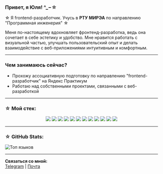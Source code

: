 ### Привет, я Юля! ^_−☆ 

☆ Я frontend-разработчик. Учусь в **РТУ МИРЭА** по направлению "Программная инженерия" ☆

Меня по-настоящему вдохновляет фронтенд-разработка, ведь она сочетает в себе эстетику и удобство. Мне нравится работать с визуальной частью, улучшать пользовательский опыт и делать взаимодействие с веб-приложениями интуитивным и комфортным.

---

### Чем занимаюсь сейчас?
- Прохожу ассоциативную подготовку по направлению "frontend-разработчик" на Яндекс Практикум
- Работаю над собственными проектами, связанными с веб-разработкой

---

### ☆ Мой стек:
<p align="center">
  <img src="https://img.shields.io/badge/JavaScript-FFDEB4?style=for-the-badge&logo=javascript&logoColor=black">
  <img src="https://img.shields.io/badge/TypeScript-A0E7E5?style=for-the-badge&logo=typescript&logoColor=black">
  <img src="https://img.shields.io/badge/Webpack-BDE0FE?style=for-the-badge&logo=webpack&logoColor=black">
  <img src="https://img.shields.io/badge/HTML5-FFADAD?style=for-the-badge&logo=html5&logoColor=white">
  <img src="https://img.shields.io/badge/CSS3-FFC3A0?style=for-the-badge&logo=css3&logoColor=white">
  <img src="https://img.shields.io/badge/SCSS-FFB702?style=for-the-badge&logo=scss&logoColor=white">
  <img src="https://img.shields.io/badge/Babel-FFCAD4?style=for-the-badge&logo=babel&logoColor=black">
  <img src="https://img.shields.io/badge/Prettier-CAF0F8?style=for-the-badge&logo=prettier&logoColor=black">
  <img src="https://img.shields.io/badge/Docker-98F5E1?style=for-the-badge&logo=docker&logoColor=black">
  <img src="https://img.shields.io/badge/Git-FACBEA?style=for-the-badge&logo=git&logoColor=black">
  <img src="https://img.shields.io/badge/GitHub-C1BBDD?style=for-the-badge&logo=github&logoColor=black">
  <img src="https://img.shields.io/badge/Figma-FFD6E0?style=for-the-badge&logo=figma&logoColor=black">
</p>

---

### ☆ GitHub Stats: 
![Топ языков](https://github-readme-stats.vercel.app/api/top-langs/?username=badabumb&layout=compact&theme=radical)  

---

 **Связаться со мной:**  
[Telegram](https://t.me/badabedumb) | [Почта](mailto:juliavediukova@mail.ru)  

